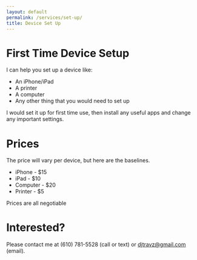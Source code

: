```yaml
---
layout: default
permalink: /services/set-up/
title: Device Set Up
---
```

<h1>First Time Device Setup</h1>
<p>I can help you set up a device like:</p>
<ul><li>An iPhone/iPad</li>
<li>A printer</li>
<li>A computer</li>
<li>Any other thing that you would need to set up</li></ul>
<p>I would set it up for first time use, then install any useful apps and change any important settings.</p>
<h1>Prices</h1>
<p>The price will vary per device, but here are the baselines.</p>
<ul><li>iPhone - $15</li>
<li>iPad - $10</li>
<li>Computer - $20</li>
<li>Printer - $5</li>
</ul><p>Prices are all negotiable</p>
<h1>Interested?</h1>
<p>Please contact me at (610) 781-5528 (call or text) or <a href="mailto:djtravz@gmail.com?subject={SERVICES}%20Device%20Set-Up">djtravz@gmail.com</a> (email).</p>
